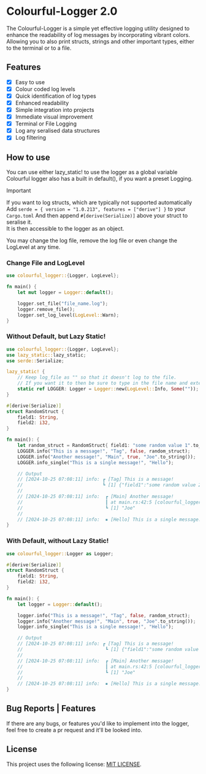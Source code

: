 # Colourful-Logger 2.0

The Colourful-Logger is a simple yet effective logging utility designed to enhance the readability of log messages by incorporating vibrant colors.
Allowing you to also print structs, strings and other important types, either to the terminal or to a file.

## Features
- [x] Easy to use
- [x] Colour coded log levels
- [x] Quick identification of log types
- [x] Enhanced readability
- [x] Simple integration into projects
- [x] Immediate visual improvement
- [x] Terminal or File Logging
- [x] Log any seralised data structures
- [x] Log filtering

## How to use
You can use either lazy_static! to use the logger as a global variable
Colourful logger also has a built in default(), if you want a preset Logging.

> [!IMPORTANT]
> If you want to log structs, which are typically not supported automatically
> Add `serde = { version = "1.0.213", features = ["derive"] }` to your `Cargo.toml`
> And then append `#[derive(Serialize)]` above your struct to seralise it. <br/>
> It is then accessible to the logger as an object.

You may change the log file, remove the log file or even change the LogLevel at any time.

### Change File and LogLevel
```rust
use colourful_logger::{Logger, LogLevel};

fn main() {
    let mut logger = Logger::default();

    logger.set_file("file_name.log");
    logger.remove_file();
    logger.set_log_level(LogLevel::Warn);
}
```

### Without Default, but Lazy Static!

```rust
use colourful_logger::{Logger, LogLevel};
use lazy_static::lazy_static;
use serde::Serialize;

lazy_static! {
    // Keep log_file as "" so that it doesn't log to the file.
    // If you want it to then be sure to type in the file name and extension.
    static ref LOGGER: Logger = Logger::new(LogLevel::Info, Some(""));
}

#[derive(Serialize)]
struct RandomStruct {
    field1: String,
    field2: i32,
}

fn main(): {
    let random_struct = RandomStruct{ field1: "some random value 1".to_string(), field2: 540 };
    LOGGER.info("This is a message!", "Tag", false, random_struct);
    LOGGER.info("Another message!", "Main", true, "Joe".to_string());
    LOGGER.info_single("This is a single message!", "Hello");

    // Output
    // [2024-10-25 07:08:11] info: ┏ [Tag] This is a message!
    //                             ┗ [1] {"field1":"some random value 2","field2":69}
    //
    // [2024-10-25 07:08:11] info:  ┏ [Main] Another message!
    //                              ┃ at main.rs:42:5 [colourful_logger::main::h64e1f92e8d679d92]
    //                              ┗ [1] "Joe"
    //
    // [2024-10-25 07:08:11] info:  ▪ [Hello] This is a single message!
}
```

### With Default, without Lazy Static!

```rust
use colourful_logger::Logger as Logger;

#[derive(Serialize)]
struct RandomStruct {
    field1: String,
    field2: i32,
}

fn main(): {
    let logger = Logger::default();

    logger.info("This is a message!", "Tag", false, random_struct);
    logger.info("Another message!", "Main", true, "Joe".to_string());
    logger.info_single("This is a single message!", "Hello");

    // Output
    // [2024-10-25 07:08:11] info: ┏ [Tag] This is a message!
    //                              ┗ [1] {"field1":"some random value 2","field2":69}
    //
    // [2024-10-25 07:08:11] info:  ┏ [Main] Another message!
    //                              ┃ at main.rs:42:5 [colourful_logger::main::h64e1f92e8d679d92]
    //                              ┗ [1] "Joe"
    //
    // [2024-10-25 07:08:11] info:  ▪ [Hello] This is a single message!
}
```

## Bug Reports | Features
If there are any bugs, or features you'd like to implement into the logger, feel free to create a pr request and it'll be looked into.

## License
This project uses the following license: [MIT LICENSE](https://github.com/devtomos/colourful-logger/blob/main/README.md).

